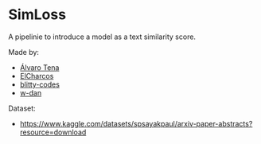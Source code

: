 # SimLoss

A pipelinie to introduce a model as a text similarity score.

Made by:

- [Álvaro Tena](https://github.com/AlvaroTena)
- [ElCharcos](https://github.com/ElCharcos)
- [blitty-codes](https://github.com/Blitty-Codes)
- [w-dan](https://github.com/w-dan)

Dataset:
- https://www.kaggle.com/datasets/spsayakpaul/arxiv-paper-abstracts?resource=download
